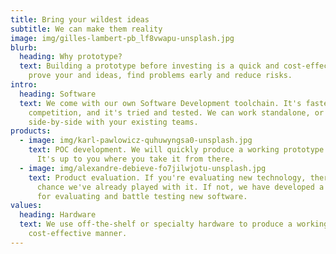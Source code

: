```yaml
---
title: Bring your wildest ideas
subtitle: We can make them reality
image: img/gilles-lambert-pb_lf8vwapu-unsplash.jpg
blurb:
  heading: Why prototype?
  text: Building a prototype before investing is a quick and cost-effective way to
    prove your and ideas, find problems early and reduce risks.
intro:
  heading: Software
  text: We come with our own Software Development toolchain. It's faster than the
    competition, and it's tried and tested. We can work standalone, or
    side-by-side with your existing teams.
products:
  - image: img/karl-pawlowicz-quhuwyngsa0-unsplash.jpg
    text: POC development. We will quickly produce a working prototype of your idea.
      It's up to you where you take it from there.
  - image: img/alexandre-debieve-fo7jilwjotu-unsplash.jpg
    text: Product evaluation. If you're evaluating new technology, there's a fair
      chance we've already played with it. If not, we have developed a process
      for evaluating and battle testing new software.
values:
  heading: Hardware
  text: We use off-the-shelf or specialty hardware to produce a working POC in a
    cost-effective manner.
---
```

